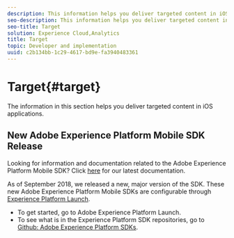 ```yaml
---
description: This information helps you deliver targeted content in iOS applications.
seo-description: This information helps you deliver targeted content in iOS applications.
seo-title: Target
solution: Experience Cloud,Analytics
title: Target
topic: Developer and implementation
uuid: c2b134bb-1c29-4617-bd9e-fa3940483361
---
```


# Target{#target}

The information in this section helps you deliver targeted content in iOS applications.

## New Adobe Experience Platform Mobile SDK Release

Looking for information and documentation related to the Adobe Experience Platform Mobile SDK? Click [here](https://aep-sdks.gitbook.io/docs/) for our latest documentation.

As of September 2018, we released a new, major version of the SDK. These new Adobe Experience Platform Mobile SDKs are configurable through [Experience Platform Launch](https://www.adobe.com/experience-platform/launch.html).

* To get started, go to Adobe Experience Platform Launch.
* To see what is in the Experience Platform SDK repositories, go to [Github: Adobe Experience Platform SDKs](https://github.com/Adobe-Marketing-Cloud/acp-sdks).
